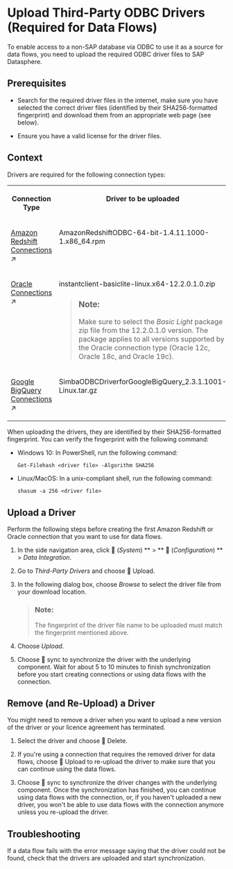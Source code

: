 <!-- loiob9b5579054df48c39381d5b17286bf21 -->

<link rel="stylesheet" type="text/css" href="../css/sap-icons.css"/>

# Upload Third-Party ODBC Drivers \(Required for Data Flows\)

To enable access to a non-SAP database via ODBC to use it as a source for data flows, you need to upload the required ODBC driver files to SAP Datasphere.



<a name="loiob9b5579054df48c39381d5b17286bf21__section_tqp_kfh_2mb"/>

## Prerequisites

-   Search for the required driver files in the internet, make sure you have selected the correct driver files \(identified by their SHA256-formatted fingerprint\) and download them from an appropriate web page \(see below\).

-   Ensure you have a valid license for the driver files.




<a name="loiob9b5579054df48c39381d5b17286bf21__section_k3n_hzn_tsb"/>

## Context

Drivers are required for the following connection types:


<table>
<tr>
<th valign="top">

Connection Type



</th>
<th valign="top">

Driver to be uploaded



</th>
<th valign="top">

Download Site



</th>
<th valign="top">

SHA256 Fingerprint



</th>
</tr>
<tr>
<td valign="top">

[Amazon Redshift Connections](https://help.sap.com/viewer/be5967d099974c69b77f4549425ca4c0/cloud/en-US/8b132061d4e149d9a16b3576dda1f613.html "Use an Amazon Redshift connection to access data from Amazon Redshift 8.x databases.") :arrow_upper_right:



</td>
<td valign="top">

AmazonRedshiftODBC-64-bit-1.4.11.1000-1.x86\_64.rpm



</td>
<td valign="top">

`https://docs.aws.amazon.com` 



</td>
<td valign="top">

6d811e2f198a030274bf9f099d4c828b1b071b78e99432eee1531d4988768a22



</td>
</tr>
<tr>
<td valign="top">

[Oracle Connections](https://help.sap.com/viewer/be5967d099974c69b77f4549425ca4c0/cloud/en-US/c73ae0601d364f47830d339b6e86b7e8.html "Use an Oracle connection to access data from an Oracle database (on-premise).") :arrow_upper_right:



</td>
<td valign="top">

instantclient-basiclite-linux.x64-12.2.0.1.0.zip

> ### Note:  
> Make sure to select the *Basic Light* package zip file from the 12.2.0.1.0 version. The package applies to all versions supported by the Oracle connection type \(Oracle 12c, Oracle 18c, and Oracle 19c\).



</td>
<td valign="top">

`https://oracle.com`



</td>
<td valign="top">

1c3adb36f9605aae84ae98461bd6ee9eb26b303cace3f5534cd7985d470d0494



</td>
</tr>
<tr>
<td valign="top">

[Google BigQuery Connections](https://help.sap.com/viewer/be5967d099974c69b77f4549425ca4c0/cloud/en-US/30ed77de13864368bdc596099b37ed70.html "Use the connection to access data from a Google BigQuery data source..") :arrow_upper_right:



</td>
<td valign="top">

SimbaODBCDriverforGoogleBigQuery\_2.3.1.1001-Linux.tar.gz



</td>
<td valign="top">

`https://cloud.google.com/bigquery/providers/simba-drivers`



</td>
<td valign="top">

abf4551d621c26f4fa30539e7ece2a47daaf6e1d67c59e5b7e79c43a3335018



</td>
</tr>
</table>

When uploading the drivers, they are identified by their SHA256-formatted fingerprint. You can verify the fingerprint with the following command:

-   Windows 10: In PowerShell, run the following command:

    `Get-Filehash <driver file> -Algorithm SHA256`

-   Linux/MacOS: In a unix-compliant shell, run the following command:

    `shasum -a 256 <driver file>`




<a name="loiob9b5579054df48c39381d5b17286bf21__section_ihl_rfh_2mb"/>

## Upload a Driver

Perform the following steps before creating the first Amazon Redshift or Oracle connection that you want to use for data flows.

1.  In the side navigation area, click <span class="FPA-icons"></span> \(*System*\) ** \> ** :wrench: \(*Configuration*\) ** \> *Data Integration*.

2.  Go to *Third-Party Drivers* and choose <span class="FPA-icons"></span> Upload.

3.  In the following dialog box, choose *Browse* to select the driver file from your download location.

    > ### Note:  
    > The fingerprint of the driver file name to be uploaded must match the fingerprint mentioned above.

4.  Choose *Upload*.

5.  Choose <span class="FPA-icons"></span> sync to synchronize the driver with the underlying component. Wait for about 5 to 10 minutes to finish synchronization before you start creating connections or using data flows with the connection.




<a name="loiob9b5579054df48c39381d5b17286bf21__section_eyf_qzf_gmb"/>

## Remove \(and Re-Upload\) a Driver

You might need to remove a driver when you want to upload a new version of the driver or your licence agreement has terminated.

1.  Select the driver and choose <span class="FPA-icons"></span> Delete.

2.  If you're using a connection that requires the removed driver for data flows, choose <span class="FPA-icons"></span> Upload to re-upload the driver to make sure that you can continue using the data flows.

3.  Choose <span class="FPA-icons"></span> sync to synchronize the driver changes with the underlying component. Once the synchronization has finished, you can continue using data flows with the connection, or, if you haven't uploaded a new driver, you won't be able to use data flows with the connection anymore unless you re-upload the driver.




## Troubleshooting

If a data flow fails with the error message saying that the driver could not be found, check that the drivers are uploaded and start synchronization.

